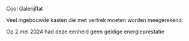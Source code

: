 Cool
Galerijflat

Veel ingebouwde kasten die met vertrek moeten worden meegerekend.

Op 2 mei 2024 had deze eenheid geen geldige energieprestatie
